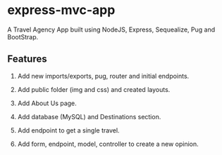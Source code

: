 # express-mvc-app

A Travel Agency App built using NodeJS, Express, Sequealize, Pug and BootStrap.


## Features 

1. Add new imports/exports, pug, router and initial endpoints.

2. Add public folder (img and css) and created layouts.

3. Add About Us page.

4. Add database (MySQL) and Destinations section. 

5. Add endpoint to get a single travel.

6. Add form, endpoint, model, controller to create a new opinion.


